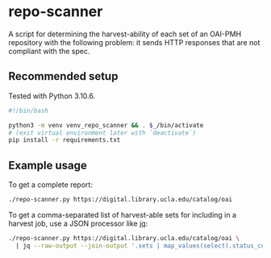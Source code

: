 # repo-scanner

A script for determining the harvest-ability of each set of an OAI-PMH repository with the following problem: it sends HTTP responses that are not compliant with the spec.

## Recommended setup

Tested with Python 3.10.6.

```bash
#!/bin/bash

python3 -m venv venv_repo_scanner && . $_/bin/activate
# (exit virtual environment later with `deactivate`)
pip install -r requirements.txt
```

## Example usage

To get a complete report:

```bash
./repo-scanner.py https://digital.library.ucla.edu/catalog/oai
```

To get a comma-separated list of harvest-able sets for including in a harvest job, use a JSON processor like [jq](https://jqlang.github.io/jq/):

```bash
./repo-scanner.py https://digital.library.ucla.edu/catalog/oai \
  | jq --raw-output --join-output '.sets | map_values(select(.status_code == 200)) | keys[] + ","'
```
